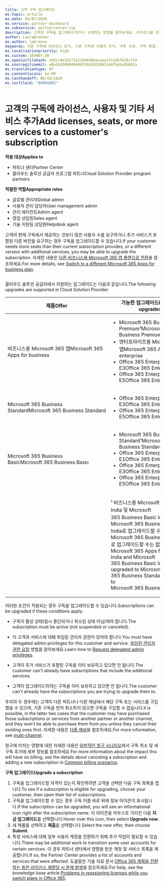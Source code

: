```yaml
---
title: 고객 구독 업그레이드
ms.topic: article
ms.date: 05/07/2020
ms.service: partner-dashboard
ms.subservice: partnercenter-csp
description: 고객의 구독을 업그레이드하거나 수정하는 방법을 알아보세요. 라이선스를 추가하거나, 더 많은 사용자를 추가하거나, 더 많은 서비스를 보유한 다른 버전으로 이동합니다.
author: LauraBrenner
ms.author: labrenne
keywords: 기존 구독에 라이선스 추가, 기존 구독에 사용자 추가, 구독 수정, 구독 변경, 고객에 대해 더 많은 라이선스 구입
ms.localizationpriority: high
ms.custom: SEOMAY.20
ms.openlocfilehash: 3d5cc8e161f2a519d656baceeac51146f638c754
ms.sourcegitcommit: e0a1b4506840486f4bb82620051e0f6a5e81662a
ms.translationtype: HT
ms.contentlocale: ko-KR
ms.lasthandoff: 06/18/2020
ms.locfileid: "84991092"
---
```

# <a name="add-licenses-seats-or-more-services-to-a-customers-subscription"></a><span data-ttu-id="46932-105">고객의 구독에 라이선스, 사용자 및 기타 서비스 추가</span><span class="sxs-lookup"><span data-stu-id="46932-105">Add licenses, seats, or more services to a customer's subscription</span></span>

<span data-ttu-id="46932-106">**적용 대상**</span><span class="sxs-lookup"><span data-stu-id="46932-106">**Applies to**</span></span>

- <span data-ttu-id="46932-107">파트너 센터</span><span class="sxs-lookup"><span data-stu-id="46932-107">Partner Center</span></span>
- <span data-ttu-id="46932-108">클라우드 솔루션 공급자 프로그램 파트너</span><span class="sxs-lookup"><span data-stu-id="46932-108">Cloud Solution Provider program partners</span></span>

<span data-ttu-id="46932-109">**적절한 역할**</span><span class="sxs-lookup"><span data-stu-id="46932-109">**Appropriate roles**</span></span>

- <span data-ttu-id="46932-110">글로벌 관리자</span><span class="sxs-lookup"><span data-stu-id="46932-110">Global admin</span></span>
- <span data-ttu-id="46932-111">사용자 관리 담당자</span><span class="sxs-lookup"><span data-stu-id="46932-111">User management admin</span></span>
- <span data-ttu-id="46932-112">관리 에이전트</span><span class="sxs-lookup"><span data-stu-id="46932-112">Admin agent</span></span>
- <span data-ttu-id="46932-113">영업 상담원</span><span class="sxs-lookup"><span data-stu-id="46932-113">Sales agent</span></span>
- <span data-ttu-id="46932-114">기술 지원팀 상담원</span><span class="sxs-lookup"><span data-stu-id="46932-114">Helpdesk agent</span></span>

<span data-ttu-id="46932-115">고객이 현재 구독에서 제공하는 것보다 많은 사용자 수를 요구하거나 추가 서비스가 포함된 다른 버전을 요구하는 경우 구독을 업그레이드할 수 있습니다.</span><span class="sxs-lookup"><span data-stu-id="46932-115">If your customer needs more seats than their current subscription provides, or a different version with additional services, you may be able to upgrade the subscription.</span></span> <span data-ttu-id="46932-116">자세한 내용은 [다른 비즈니스용 Microsoft 365 앱 플랜으로 전환](https://go.microsoft.com/fwlink/p/?LinkId=723577)을 참조하세요.</span><span class="sxs-lookup"><span data-stu-id="46932-116">For more details, see [Switch to a different Microsoft 365 Apps for business plan](https://go.microsoft.com/fwlink/p/?LinkId=723577).</span></span>

## <a href="" id="upgradesubscription"></a>


<span data-ttu-id="46932-117">클라우드 솔루션 공급자에서 지원하는 업그레이드는 다음과 같습니다.</span><span class="sxs-lookup"><span data-stu-id="46932-117">The following upgrades are supported in Cloud Solution Provider:</span></span>

<table>
<colgroup>
<col width="50%" />
<col width="50%" />
</colgroup>
<thead>
<tr class="header">
<th><span data-ttu-id="46932-118">제품</span><span class="sxs-lookup"><span data-stu-id="46932-118">Offer</span></span></th>
<th><span data-ttu-id="46932-119">가능한 업그레이드</span><span class="sxs-lookup"><span data-stu-id="46932-119">Possible upgrades</span></span></th>
</tr>
</thead>
<tbody>
<tr class="odd">
<td><span data-ttu-id="46932-120">비즈니스용 Microsoft 365 앱</span><span class="sxs-lookup"><span data-stu-id="46932-120">Microsoft 365 Apps for business</span></span></td>
<td><ul>
<li><span data-ttu-id="46932-121">Microsoft 365 Business Premium¹</span><span class="sxs-lookup"><span data-stu-id="46932-121">Microsoft 365 Business Premium¹</span></span></li>
<li><span data-ttu-id="46932-122">엔터프라이즈용 Microsoft 365 앱</span><span class="sxs-lookup"><span data-stu-id="46932-122">Microsoft 365 Apps for enterprise</span></span></li>
<li><span data-ttu-id="46932-123">Office 365 Enterprise E3</span><span class="sxs-lookup"><span data-stu-id="46932-123">Office 365 Enterprise E3</span></span></li>
<li><span data-ttu-id="46932-124">Office 365 Enterprise E5</span><span class="sxs-lookup"><span data-stu-id="46932-124">Office 365 Enterprise E5</span></span></li>
</ul></td>
</tr>
<tr class="even">
<td><span data-ttu-id="46932-125">Microsoft 365 Business Standard</span><span class="sxs-lookup"><span data-stu-id="46932-125">Microsoft 365 Business Standard</span></span></td>
<td><ul>
<li><span data-ttu-id="46932-126">Office 365 Enterprise E3</span><span class="sxs-lookup"><span data-stu-id="46932-126">Office 365 Enterprise E3</span></span></li>
<li><span data-ttu-id="46932-127">Office 365 Enterprise E5</span><span class="sxs-lookup"><span data-stu-id="46932-127">Office 365 Enterprise E5</span></span></li>
</ul></td>
</tr>
<tr class="odd">
<td><span data-ttu-id="46932-128">Microsoft 365 Business Basic</span><span class="sxs-lookup"><span data-stu-id="46932-128">Microsoft 365 Business Basic</span></span></td>
<td><ul>
<li><span data-ttu-id="46932-129">Microsoft 365 Business Standard¹</span><span class="sxs-lookup"><span data-stu-id="46932-129">Microsoft 365 Business Standard¹</span></span></li>
<li><span data-ttu-id="46932-130">Office 365 Enterprise E1</span><span class="sxs-lookup"><span data-stu-id="46932-130">Office 365 Enterprise E1</span></span></li>
<li><span data-ttu-id="46932-131">Office 365 Enterprise E3</span><span class="sxs-lookup"><span data-stu-id="46932-131">Office 365 Enterprise E3</span></span></li>
<li><span data-ttu-id="46932-132">Office 365 Enterprise E5</span><span class="sxs-lookup"><span data-stu-id="46932-132">Office 365 Enterprise E5</span></span></li>
</ul></td>
</tr>
<tr class="even">
<td></td>
<td><p><span data-ttu-id="46932-133">¹ 비즈니스용 Microsoft 365 Apps India 및 Microsoft 365 Business Basic India는 Microsoft 365 Business Standard India로 업그레이드할 수 있으나 Microsoft 365 Business Standard로 업그레이드할 수는 없습니다.</span><span class="sxs-lookup"><span data-stu-id="46932-133">¹ Microsoft 365 Apps for business India and Microsoft 365 Business Basic India can be upgraded to Microsoft 365 Business Standard India, not to Microsoft 365 Business Standard.</span></span></p></td>
</tr>
</tbody>
</table>

<span data-ttu-id="46932-134">이러한 조건이 적용되는 경우 구독을 업그레이드할 수 있습니다.</span><span class="sxs-lookup"><span data-stu-id="46932-134">Subscriptions can be upgraded if these conditions apply:</span></span>

-   <span data-ttu-id="46932-135">구독이 활성 상태(일시 중단되거나 취소된 상태 아님)여야 합니다.</span><span class="sxs-lookup"><span data-stu-id="46932-135">The subscription must be active (not suspended or canceled).</span></span>

-   <span data-ttu-id="46932-136">이 고객과 서비스에 대해 위임된 관리자 권한이 있어야 합니다.</span><span class="sxs-lookup"><span data-stu-id="46932-136">You must have delegated admin privileges for this customer and service.</span></span> <span data-ttu-id="46932-137">[위임된 관리자 권한 요청](request-a-relationship-with-a-customer.md) 방법을 알아보세요.</span><span class="sxs-lookup"><span data-stu-id="46932-137">Learn how to [Request delegated admin privileges](request-a-relationship-with-a-customer.md).</span></span>

-   <span data-ttu-id="46932-138">고객이 추가 서비스가 포함된 구독을 이미 보유하고 있으면 안 됩니다.</span><span class="sxs-lookup"><span data-stu-id="46932-138">The customer can't already have subscriptions that include the additional services.</span></span>

-   <span data-ttu-id="46932-139">고객이 업그레이드하려는 구독을 이미 보유하고 있으면 안 됩니다.</span><span class="sxs-lookup"><span data-stu-id="46932-139">The customer can't already have the subscriptions you are trying to upgrade them to.</span></span>

<span data-ttu-id="46932-140">후자의 두 경우에는 고객이 다른 파트너나 다른 채널에서 해당 구독 또는 서비스를 구입했을 수 있으며, 기존 구독을 먼저 취소하지 않으면 구독을 구입할 수 없습니다.</span><span class="sxs-lookup"><span data-stu-id="46932-140">It is possible, in the latter two cases that the customer may have purchased those subscriptions or services from another partner or another channel, and they won't be able to purchase them from you unless they cancel their existing ones first.</span></span> <span data-ttu-id="46932-141">자세한 내용은 [다중 채널](multichannel.md)을 참조하세요.</span><span class="sxs-lookup"><span data-stu-id="46932-141">For more information, see [multi-channel](multichannel.md).</span></span>

<span data-ttu-id="46932-142">청구에 미치는 영향에 대한 자세한 내용은 [일반적인 청구 시나리오](common-billing-scenarios.md)에서 구독 취소 및 새 구독 추가에 세부 정보를 참조하세요.</span><span class="sxs-lookup"><span data-stu-id="46932-142">For more information about the impact this will have on billing, see the details about canceling a subscription and adding a new subscription in [Common billing scenarios](common-billing-scenarios.md).</span></span>

<span data-ttu-id="46932-143">**구독 업그레이드**</span><span class="sxs-lookup"><span data-stu-id="46932-143">**Upgrade a subscription**</span></span>

1.  <span data-ttu-id="46932-144">구독을 업그레이드할 자격이 있는지 확인하려면 고객을 선택한 다음 구독 목록을 엽니다.</span><span class="sxs-lookup"><span data-stu-id="46932-144">To see if a subscription is eligible for upgrading, choose your customer, then open their list of subscriptions.</span></span>
2.  <span data-ttu-id="46932-145">구독을 업그레이드할 수 있는 경우 구독 이름 바로 뒤에 정보 아이콘이 표시됩니다.</span><span class="sxs-lookup"><span data-stu-id="46932-145">If the subscription can be upgraded, you will see an informational icon right after the subscription name.</span></span> <span data-ttu-id="46932-146">이 아이콘을 마우스로 가리킨 다음 **지금 업그레이드**를 선택합니다.</span><span class="sxs-lookup"><span data-stu-id="46932-146">Hover over this icon, then select **Upgrade now**.</span></span>
3.  <span data-ttu-id="46932-147">새 제품을 선택하고 **제출**을 선택합니다.</span><span class="sxs-lookup"><span data-stu-id="46932-147">Select the new offer, then choose **Submit**.</span></span>
4.  <span data-ttu-id="46932-148">특정 서비스에 대해 일부 사용자 계정을 전환하기 위해 추가 작업이 필요할 수 있습니다.</span><span class="sxs-lookup"><span data-stu-id="46932-148">There may be additional work to transition some user accounts for certain services.</span></span> <span data-ttu-id="46932-149">이 경우 파트너 센터에서 영향을 받은 계정 및 서비스 목록을 제공합니다.</span><span class="sxs-lookup"><span data-stu-id="46932-149">If so, the Partner Center provides a list of accounts and services that were affected.</span></span> <span data-ttu-id="46932-150">도움말은 기술 자료 문서 [Office 365 계획을 전환하는 동안 라이선스 재할당 시 문제 발생](https://go.microsoft.com/fwlink/p/?LinkId=723576)을 참조하세요.</span><span class="sxs-lookup"><span data-stu-id="46932-150">For help, see the knowledge base article [Problems in reassigning licenses while you switch plans in Office 365](https://go.microsoft.com/fwlink/p/?LinkId=723576).</span></span>

 

 



